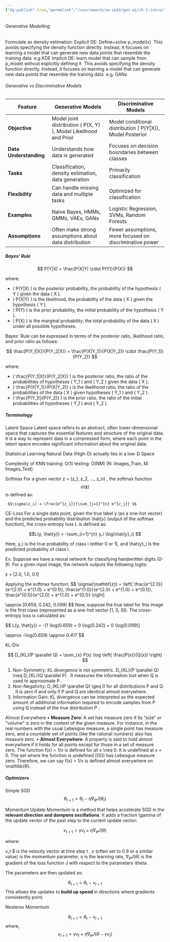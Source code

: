 ```yaml
---
{"dg-publish":true,"permalink":"/coursework/so-se24/gen-ai/ch-1-intro/","noteIcon":""}
---
```



###### Generative Modelling

Formulate as density estimation:
Explicit DE: Define+solve p_model(x)
	 This avoids specifying the density function directly. Instead, it focuses on learning a model that can generate new data points that resemble the training data
	 e.g KDE
Implicit DE: learn model that can sample from p_model without explicitly defining it
	 This avoids specifying the density function directly. Instead, it focuses on learning a model that can generate new data points that resemble the training data
	 e.g. GANs



###### Generative vs Discriminative Models


 Feature                | Generative Models                                                  | Discriminative Models                                           |
| ---------------------- | ------------------------------------------------------------------ | --------------------------------------------------------------- |
| **Objective**          | Model joint distribution \( P(X, Y) \), Model Likelihood and Prior | Model conditional distribution \(     P(Y\|X)), Model Posterior |
| **Data Understanding** | Understands how data is generated                                  | Focuses on decision boundaries between classes                  |
| **Tasks**              | Classification, density    estimation, data generation             | Primarily classification                                        |
| **Flexibility**        | Can handle missing data and multiple tasks                         | Optimized for classification                                    |
| **Examples**           | Naive Bayes, HMMs, GMMs, VAEs, GANs                                | Logistic Regression, SVMs, Random Forests      |
| **Assumptions**        | Often make strong assumptions about data distribution              | Fewer assumptions, more focused on discriminative power         |

##### Bayes' Rule

$$ P(Y|X) = \frac{P(X|Y) \cdot P(Y)}{P(X)} $$

where:
- \( P(Y|X) \) is the posterior probability, the probability of the hypothesis \( Y \) given the data \( X \).
- \( P(X|Y) \) is the likelihood, the probability of the data \( X \) given the hypothesis \( Y \).
- \( P(Y) \) is the prior probability, the initial probability of the hypothesis \( Y \).
- \( P(X) \) is the marginal probability, the total probability of the data \( X \) under all possible hypotheses.


Bayes' Rule can be expressed in terms of the posterior ratio, likelihood ratio, and prior ratio as follows:

$$ \frac{P(Y_1|X)}{P(Y_2|X)} = \frac{P(X|Y_1)}{P(X|Y_2)} \cdot \frac{P(Y_1)}{P(Y_2)} $$

where:
- \( \frac{P(Y_1|X)}{P(Y_2|X)} \) is the posterior ratio, the ratio of the probabilities of hypotheses \( Y_1 \) and \( Y_2 \) given the data \( X \).
- \( \frac{P(X|Y_1)}{P(X|Y_2)} \) is the likelihood ratio, the ratio of the probabilities of the data \( X \) given hypotheses \( Y_1 \) and \( Y_2 \).
- \( \frac{P(Y_1)}{P(Y_2)} \) is the prior ratio, the ratio of the initial probabilities of hypotheses \( Y_1 \) and \( Y_2 \).



##### Terminology

Latent Space
	Latent space refers to an abstract, often lower-dimensional space that captures the essential features and structure of the original data. It is a way to represent data in a compressed form, where each point in the latent space encodes significant information about the original data.

Statistical Learning
	Natural Data (High-D) actually lies in a low-D Space


Complexity of KNN
	training: O(1)
	testing: O(NM) (N: Images_Train, M: Images_Test)


Softmax
	For a given vector z = (z_1, z_2, …, z_n) , the softmax function  $$\sigma(\mathbf{z})$$  is defined as:
	
	 $$\sigma(z_i) = \frac{e^{z_i}}{\sum_{j=1}^{n} e^{z_j}} $$
CE-Loss
For a single data point, given the true label  y  (as a one-hot vector) and the predicted probability distribution  \hat{y}  (output of the softmax function), the cross-entropy loss  L  is defined as:

 $$L(y, \hat{y}) = -\sum_{i=1}^{n} y_i \log(\hat{y}_i) $$

Here,  y_i  is the true probability of class i (either 0 or 1), and  \hat{y}_i  is the predicted probability of class i.


Ex.
Suppose we have a neural network for classifying handwritten digits (0-9). For a given input image, the network outputs the following logits:

z = [2.0, 1.0, 0.1] 

Applying the softmax function:
$$
 \sigma(\mathbf{z}) = \left[ \frac{e^{2.0}}{e^{2.0} + e^{1.0} + e^{0.1}}, \frac{e^{1.0}}{e^{2.0} + e^{1.0} + e^{0.1}}, \frac{e^{0.1}}{e^{2.0} + e^{1.0} + e^{0.1}} \right] 

 
 \approx [0.659, 0.242, 0.099] 
$$
Now, suppose the true label for this image is the first class (represented as a one-hot vector [1, 0, 0]). The cross-entropy loss is calculated as:

$$
 L(y, \hat{y}) = -[1 \log(0.659) + 0 \log(0.242) + 0 \log(0.099)] 

 \approx -\log(0.659) \approx 0.417 
 $$

KL-Div

$$ D_{KL}(P \parallel Q) = \sum_{x} P(x) \log \left( \frac{P(x)}{Q(x)} \right) $$
1.	Non-Symmetry: KL divergence is not symmetric.  D_{KL}(P \parallel Q) \neq D_{KL}(Q \parallel P) . It measures the information lost when  Q  is used to approximate  P .
2.	Non-Negativity:  D_{KL}(P \parallel Q) \geq 0  for all distributions  P  and  Q . It is zero if and only if  P  and  Q  are identical almost everywhere.
3.	Information Gain: KL divergence can be interpreted as the expected amount of additional information required to encode samples from  P  using  Q  instead of the true distribution  P .


Almost Everywhere
	• **Measure Zero**: A set has measure zero if its “size” or “volume” is zero in the context of the given measure. For instance, in the real numbers with the usual Lebesgue measure, a single point has measure zero, and a countable set of points (like the rational numbers) also has measure zero.
	• **Almost Everywhere**: A property is said to hold almost everywhere if it holds for all points except for those in a set of measure zero.
	The function f(x) = 1/x is defined for all x \neq 0. It is undefined at x = 0. The set where the function is undefined (\{0\}) has Lebesgue measure zero. Therefore, we can say f(x) = 1/x is defined almost everywhere on \mathbb{R}.






##### Optimizers
Simple SGD
 $$\theta_{t+1} = \theta_t - \eta \nabla_{\theta} J(\theta_t) $$

Momentum Update
Momentum is a method that helps accelerate SGD in the **relevant direction and dampens oscillations**. It adds a fraction \gamma of the update vector of the past step to the current update vector:

 $$v_{t+1} = \gamma v_t + \eta \nabla_{\theta} J(\theta) $$

where:

v_t $ is the velocity vector at time step  t ,
$\gamma$  (often set to 0.9 or a similar value) is the momentum parameter,
 $\eta$ is the learning rate,
$\nabla_{\theta} J(\theta)$  is the gradient of the loss function  J  with respect to the parameters  \theta .

The parameters are then updated as:

 $$\theta_{t+1} = \theta_t - v_{t+1} $$
This allows the updates to **build up speed** in directions where gradients consistently point.



Nesterov Momentum

 $$\theta_{t+1} = \theta_t - v_{t+1} $$
where,
$$v_{t+1} = \gamma v_t + \eta \nabla_{\theta} J(\theta -  \gamma v_t) $$